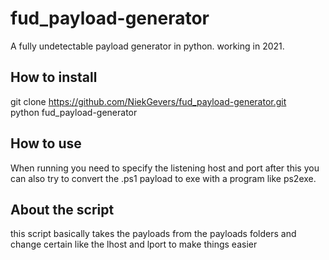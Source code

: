 # fud_payload-generator
A fully undetectable payload generator in python. working in 2021.

## How to install

git clone https://github.com/NiekGevers/fud_payload-generator.git  
python fud_payload-generator

## How to use
When running you need to specify the listening host and port after this you can also
try to convert the .ps1 payload to exe with a program like ps2exe.

## About the script

this script basically takes the payloads from the payloads folders and change
certain like the lhost and lport to make things easier


